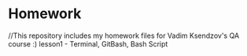 # Homework
//This repository includes my homework files for Vadim Ksendzov's QA course :)
lesson1 - Terminal, GitBash, Bash Script
